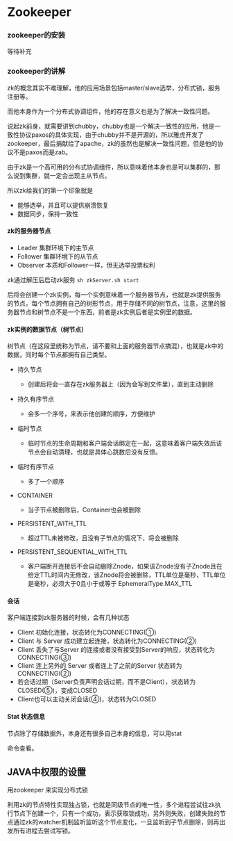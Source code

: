 # Zookeeper

### zookeeper的安装

等待补充

### zookeeper的讲解

zk的概念其实不难理解，他的应用场景包括master/slave选举，分布式锁，服务注册等。

而他本身作为一个分布式协调组件，他的存在意义也是为了解决一致性问题。

说起zk前身，就需要讲到chubby，chubby也是一个解决一致性的应用，他是一致性协议paxos的具体实现，由于chubby并不是开源的，所以雅虎开发了zookeeper，最后捐献给了apache，zk的虽然也是解决一致性问题，但是他的协议不是paxos而是zab。

由于zk是一个高可用的分布式协调组件，所以意味着他本身也是可以集群的，那么说到集群，就一定会出现主从节点。

所以zk给我们的第一个印象就是

* 能够选举，并且可以提供崩溃恢复
* 数据同步，保持一致性



#### zk的服务器节点

* Leader 集群环境下的主节点
* Follower 集群环境下的从节点
* Observer 本质和Follower一样，但无选举投票权利

zk通过解压后启动zk服务 `sh zkServer.sh start`

后将会创建一个zk实例，每一个实例意味着一个服务器节点，也就是zk提供服务的节点，每个节点拥有自己的树形节点，用于存储不同的树节点，注意，这里的服务器节点和树节点不是一个东西，前者是zk实例后者是实例里的数据。

#### zk实例的数据节点（树节点）

树节点（在这段里统称为节点，请不要和上面的服务器节点搞混），也就是zk中的数据，同时每个节点都拥有自己类型。

* 持久节点

  * 创建后将会一直存在zk服务器上（因为会写到文件里），直到主动删除

* 持久有序节点

  * 会多一个序号，来表示他创建的顺序，方便维护

* 临时节点 

    * 临时节点的生命周期和客户端会话绑定在一起，这意味着客户端失效后该节点会自动清理，也就是具体心跳数后没有反馈。

* 临时有序节点
  * 多了一个顺序

* CONTAINER 
  * 当子节点被删除后，Container也会被删除
* PERSISTENT_WITH_TTL
  * 超过TTL未被修改，且没有子节点的情况下，将会被删除
* PERSISTENT_SEQUENTIAL_WITH_TTL
  * 客户端断开连接后不会自动删除Znode，如果该Znode没有子Znode且在给定TTL时间内无修改，该Znode将会被删除，TTL单位是毫秒，TTL单位是毫秒，必须大于0且小于或等于 EphemeralType.MAX_TTL



#### 会话

客户端连接到zk服务器的时候，会有几种状态

* Client 初始化连接，状态转化为CONNECTING(①)
* Client 与 Server 成功建立起连接，状态转化为CONNECTING(②)
* Client 丢失了与Server 的连接或者没有接受到Server的响应，状态转化为CONNECTING(③)
* Client 连上另外的 Server 或者连上了之前的Server 状态转为CONNECTING(②)
* 若会话过期（Server负责声明会话过期，而不是Client），状态转为CLOSED(⑤)，变成CLOSED
* Client也可以主动关闭会话(④)，状态转为CLOSED



#### Stat 状态信息

节点除了存储数据外，本身还有很多自己本身的信息，可以用stat

命令查看。

## JAVA中权限的设置



用zookeeper 来实现分布式锁

利用zk的节点特性实现独占锁，也就是同级节点的唯一性，多个进程尝试往zk执行节点下创建一个，只有一个成功，表示获取锁成功，另外则失败，创建失败的节点通过zk的watcher机制监听监听这个节点变化，一旦监听到子节点删除，则再出发所有进程去尝试写锁。



  

  

